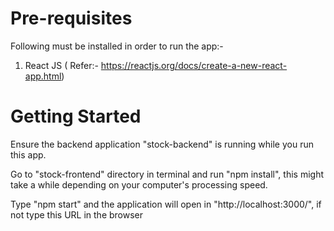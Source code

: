 # Pre-requisites

Following must be installed in order to run the app:-

1) React JS ( Refer:- https://reactjs.org/docs/create-a-new-react-app.html)

# Getting Started

Ensure the backend application "stock-backend" is running while you run this app.

Go to "stock-frontend" directory in terminal and run "npm install", this might take a while depending on your computer's processing speed.

Type "npm start" and the application will open in "http://localhost:3000/", if not type this URL in the browser
